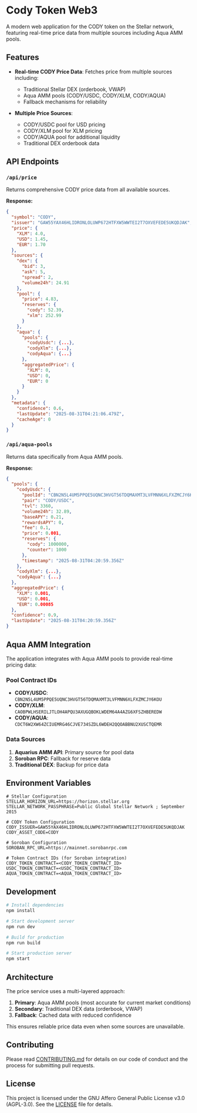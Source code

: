 # Cody Token Web3

A modern web application for the CODY token on the Stellar network, featuring real-time price data from multiple sources including Aqua AMM pools.

## Features

- **Real-time CODY Price Data**: Fetches price from multiple sources including:
  - Traditional Stellar DEX (orderbook, VWAP)
  - Aqua AMM pools (CODY/USDC, CODY/XLM, CODY/AQUA)
  - Fallback mechanisms for reliability

- **Multiple Price Sources**:
  - CODY/USDC pool for USD pricing
  - CODY/XLM pool for XLM pricing  
  - CODY/AQUA pool for additional liquidity
  - Traditional DEX orderbook data

## API Endpoints

### `/api/price`
Returns comprehensive CODY price data from all available sources.

**Response:**
```json
{
  "symbol": "CODY",
  "issuer": "GAW55YAX46HLIDRONLOLUWP672HTFXW5WWTEI2T7OXVEFEDE5UKQDJAK",
  "price": {
    "XLM": 4.0,
    "USD": 1.45,
    "EUR": 1.70
  },
  "sources": {
    "dex": {
      "bid": 3,
      "ask": 5,
      "spread": 2,
      "volume24h": 24.91
    },
    "pool": {
      "price": 4.83,
      "reserves": {
        "cody": 52.39,
        "xlm": 252.99
      }
    },
    "aqua": {
      "pools": {
        "codyUsdc": {...},
        "codyXlm": {...},
        "codyAqua": {...}
      },
      "aggregatedPrice": {
        "XLM": 0,
        "USD": 0,
        "EUR": 0
      }
    }
  },
  "metadata": {
    "confidence": 0.6,
    "lastUpdate": "2025-08-31T04:21:06.479Z",
    "cacheAge": 0
  }
}
```

### `/api/aqua-pools`
Returns data specifically from Aqua AMM pools.

**Response:**
```json
{
  "pools": {
    "codyUsdc": {
      "poolId": "CBN2N5L4UM5PPQE5UQNC3HVGT56TDQMAXMT3LVFMNN6XLFXZMCJY6KOU",
      "pair": "CODY/USDC",
      "tvl": 3360,
      "volume24h": 32.89,
      "baseAPY": 0.21,
      "rewardsAPY": 0,
      "fee": 0.1,
      "price": 0.001,
      "reserves": {
        "cody": 1000000,
        "counter": 1000
      },
      "timestamp": "2025-08-31T04:20:59.356Z"
    },
    "codyXlm": {...},
    "codyAqua": {...}
  },
  "aggregatedPrice": {
    "XLM": 0.001,
    "USD": 0.001,
    "EUR": 0.00085
  },
  "confidence": 0.9,
  "lastUpdate": "2025-08-31T04:20:59.356Z"
}
```

## Aqua AMM Integration

The application integrates with Aqua AMM pools to provide real-time pricing data:

### Pool Contract IDs
- **CODY/USDC**: `CBN2N5L4UM5PPQE5UQNC3HVGT56TDQMAXMT3LVFMNN6XLFXZMCJY6KOU`
- **CODY/XLM**: `CAOBPWLHSERILJTLOH4APQU3AXUGQBOKLWDEM64A4AZG6XFSZHBEREDW`
- **CODY/AQUA**: `CDCT6W2XW64ZCIUEMRG46CJVE734SZDL6WDEH2QQOABBNU2XUSCTQEMR`

### Data Sources
1. **Aquarius AMM API**: Primary source for pool data
2. **Soroban RPC**: Fallback for reserve data
3. **Traditional DEX**: Backup for price data

## Environment Variables

```env
# Stellar Configuration
STELLAR_HORIZON_URL=https://horizon.stellar.org
STELLAR_NETWORK_PASSPHRASE=Public Global Stellar Network ; September 2015

# CODY Token Configuration
CODY_ISSUER=GAW55YAX46HLIDRONLOLUWP672HTFXW5WWTEI2T7OXVEFEDE5UKQDJAK
CODY_ASSET_CODE=CODY

# Soroban Configuration
SOROBAN_RPC_URL=https://mainnet.sorobanrpc.com

# Token Contract IDs (for Soroban integration)
CODY_TOKEN_CONTRACT=<CODY_TOKEN_CONTRACT_ID>
USDC_TOKEN_CONTRACT=<USDC_TOKEN_CONTRACT_ID>
AQUA_TOKEN_CONTRACT=<AQUA_TOKEN_CONTRACT_ID>
```

## Development

```bash
# Install dependencies
npm install

# Start development server
npm run dev

# Build for production
npm run build

# Start production server
npm start
```

## Architecture

The price service uses a multi-layered approach:

1. **Primary**: Aqua AMM pools (most accurate for current market conditions)
2. **Secondary**: Traditional DEX data (orderbook, VWAP)
3. **Fallback**: Cached data with reduced confidence

This ensures reliable price data even when some sources are unavailable.

## Contributing

Please read [CONTRIBUTING.md](CONTRIBUTING.md) for details on our code of conduct and the process for submitting pull requests.

## License

This project is licensed under the GNU Affero General Public License v3.0 (AGPL-3.0). See the [LICENSE](LICENSE) file for details.
